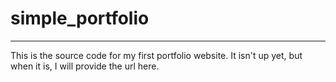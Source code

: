 # simple_portfolio
***
This is the source code for my first portfolio website. It isn't up yet, but when it is, I will provide the url here.

